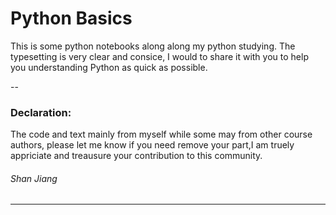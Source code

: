 # Python Basics
 
This is some python notebooks along along my python studying. The typesetting is very clear and consice, I would to share it with you to help you understanding Python as quick as possible.

--
### Declaration:
The code and text mainly from myself while some may from other course authors, please let me know if you need remove your part,I am truely appriciate and treausure your contribution to this community.

###### Shan Jiang
---